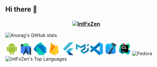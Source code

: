 ## Hi there 👋


<h3 align="center"><a href="https://hud0shnik.github.io/">
   <img alt="IntFxZen" src="https://readme-typing-svg.herokuapp.com/?lines=Ilya+Blokhin;Flutter+mobile+developer&font=Fira%20Code&width=440&height=45&color=70a5fd&vCenter=true&size=25"></a>
</h3>

![Anurag's GitHub stats](https://github-readme-stats.vercel.app/api?username=intfxzen&show_icons=true&theme=tokyonight&width=100px)

<div>
  <img src="https://github.com/devicons/devicon/blob/master/icons/android/android-plain.svg" alt="Android" width="40" height="40"/>
  <img src="https://github.com/devicons/devicon/blob/master/icons/androidstudio/androidstudio-original.svg" alt="Android Studio" width="40" height="40"/>
  <img src="https://github.com/devicons/devicon/blob/master/icons/dart/dart-original.svg" alt="Dart" width="40" height="40"/>
  <img src="https://github.com/devicons/devicon/blob/master/icons/firebase/firebase-original.svg" alt="Firebase" width="40" height="40"/>
  <img src="https://github.com/devicons/devicon/blob/master/icons/flutter/flutter-original.svg" alt="Flutter" width="40" height="40"/>
  <img src="https://github.com/devicons/devicon/blob/master/icons/materialui/materialui-original.svg" alt="Material UI" width="40" height="40"/>
  <img src="https://github.com/devicons/devicon/blob/master/icons/vscode/vscode-original.svg" alt="VS Code" width="40" height="40"/>
  <img src="https://github.com/devicons/devicon/blob/master/icons/xcode/xcode-original.svg" alt="XCode" width="40" height="40"/>
  <img src="https://github.com/devicons/devicon/blob/master/icons/clion/clion-original.svg" alt="СLion" width="40" height="40"/>
  <img src="https://img.icons8.com/?size=100&id=ZbBhBW0N2q3D&format=png&color=000000" alt="Fedora" width="40" height="40"/>

</div>

<img alt="IntFxZen's Top Languages" src="https://github-readme-stats.vercel.app/api/top-langs?username=intfxzen&langs_count=4&layout=compact&theme=tokyonight&bg_color=1F222E&title_color=70a5fd&icon_color=F8D866&border_color=e1dfe0&hide=Cmake,makefile" height="195px"/>

<!--
**IntFxZen/IntFxZen** is a ✨ _special_ ✨ repository because its `README.md` (this file) appears on your GitHub profile.

Here are some ideas to get you started:


- 🔭 I’m currently working on ...
- 🌱 I’m currently learning ...
- 👯 I’m looking to collaborate on ...
- 🤔 I’m looking for help with ...
- 💬 Ask me about ...
- 📫 How to reach me: ...
- 😄 Pronouns: ...
- ⚡ Fun fact: ...
-->
